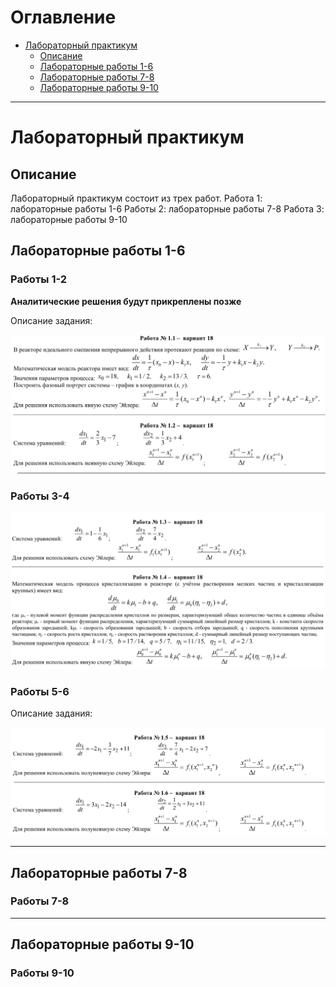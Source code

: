 # Оглавление

- [Лабораторный практикум](#лабораторный-практикум)
  - [Описание](#описание)
  - [Лабораторные работы 1-6](#лабораторные-работы-1-6)
  - [Лабораторные работы 7-8](#лабораторные-работы-7-8)
  - [Лабораторные работы 9-10](#лабораторные-работы-9-10)

---

# Лабораторный практикум

## Описание

Лабораторный практикум состоит из трех работ.
Работа 1: лабораторные работы 1-6
Работы 2: лабораторные работы 7-8
Работа 3: лабораторные работы 9-10

## Лабораторные работы 1-6

### Работы 1-2
**Аналитические решения будут прикреплены позже**

Описание задания:

![task12 description](Lab1-6/task12.png "task12 description")

### Работы 3-4

![task34 description](Lab1-6/task34.png "task34 description")

### Работы 5-6

Описание задания:

![task56 description](Lab1-6/task56.png "task56 description")

---

## Лабораторные работы 7-8

### Работы 7-8

---

## Лабораторные работы 9-10

### Работы 9-10
